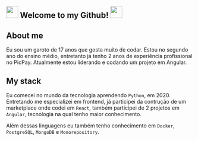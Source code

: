 ## <img src="https://cdn.discordapp.com/emojis/630965840208199680.gif?v=1" height=32/> Welcome to my Github! <img src="https://cdn.discordapp.com/emojis/630965840208199680.gif?v=1" height=32/>

## About me

Eu sou um garoto de 17 anos que gosta muito de codar. Estou no segundo ano do ensino médio, entretanto já tenho 2 anos de experiência profissional no PicPay. Atualmente estou liderando e codando um projeto em Angular.

## My stack

Eu comecei no mundo da tecnologia aprendendo `Python`, em 2020. Entretando me especializei em frontend, já participei da contrução de um marketplace onde codei em `React`, também participei de 2 projetos em `Angular`, tecnologia na qual tenho maior conhecimento.

Além dessas linguagens eu também tenho conhecimento em `Docker`, `PostgreSQL`, `MongoDB` e `Monorepository`.
